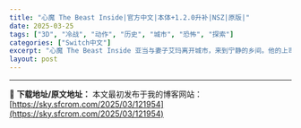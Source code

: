 ```yaml
---
title: "心魔 The Beast Inside|官方中文|本体+1.2.0升补|NSZ|原版|"
date: 2025-03-25
tags: ["3D", "冷战", "动作", "历史", "城市", "恐怖", "探索"]
categories: ["Switch中文"]
excerpt: "心魔 The Beast Inside 亚当与妻子艾玛离开城市，来到宁静的乡间。他的上司担心他的人身安全，但亚当却认为，自己需要丛林间的静谧， 以帮助自己破译密码。他的成功与否将左右局势。然而，这里却并不是他们期待的温馨家园…… 亚当在阁楼中找到了一本日记，这是19世纪曾住在同一栋房子里的一位叫尼古拉斯·海德的神秘人物留下的。 亚当没有料到，日记将噩梦带入了他的世界，并威胁到自己和艾玛的安全。最终，两个人物的故事开始彼此交织。被久远的过去禁锢的尼古拉斯，试图扭转冷战局面的破译员亚当……这一切将把你引向哪里？在绝望之时，你将去相信谁？ 探索含丰富情节要素的黑石镇，揭开海德家族被遗忘的历史。 深入&hellip;"
layout: post
---
```




---
📖 **下载地址/原文地址：** 本文最初发布于我的博客网站：[https://sky.sfcrom.com/2025/03/121954](https://sky.sfcrom.com/2025/03/121954)
